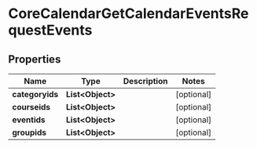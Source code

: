 

# CoreCalendarGetCalendarEventsRequestEvents


## Properties

| Name | Type | Description | Notes |
|------------ | ------------- | ------------- | -------------|
|**categoryids** | **List&lt;Object&gt;** |  |  [optional] |
|**courseids** | **List&lt;Object&gt;** |  |  [optional] |
|**eventids** | **List&lt;Object&gt;** |  |  [optional] |
|**groupids** | **List&lt;Object&gt;** |  |  [optional] |



